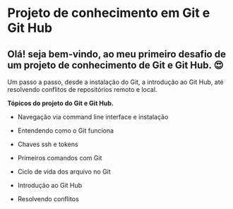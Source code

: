 # Projeto de conhecimento em Git e Git Hub

## Olá! seja bem-vindo, ao meu primeiro desafio de um projeto de conhecimento de Git e Git Hub. :heart_eyes:
Um passo a passo, desde a instalação do Git, a introdução ao Git Hub, até resolvendo conflitos de repositórios remoto e local.

**Tópicos do projeto do Git e Git Hub.**

* Navegação via command line interface e instalação

* Entendendo como o Git funciona

* Chaves ssh e tokens

* Primeiros comandos com Git

* Ciclo de vida dos arquivo no Git

* Introdução ao Git Hub

* Resolvendo conflitos